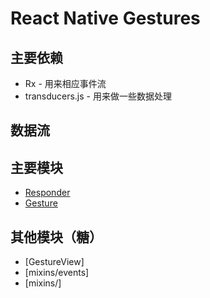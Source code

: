 React Native Gestures
=====================

主要依赖
--------

* Rx - 用来相应事件流
* transducers.js - 用来做一些数据处理

数据流
------


主要模块
--------

* [Responder](./responder.md)
* [Gesture](./gesture.md)

其他模块（糖）
-------------

* [GestureView]
* [mixins/events]
* [mixins/]

